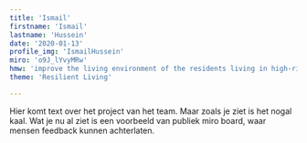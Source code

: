 ```yaml
---
title: 'Ismail'
firstname: 'Ismail'
lastname: 'Hussein'
date: '2020-01-13'
profile_img: 'IsmailHussein'
miro: 'o9J_lYvyMRw'
hmw: 'improve the living environment of the residents living in high-risk areas affected by extreme weather events?'
theme: 'Resilient Living'

---
```


Hier komt text over het project van het team. Maar zoals je ziet is het nogal kaal. Wat je nu al ziet is een voorbeeld van publiek miro board, waar mensen feedback kunnen achterlaten.

